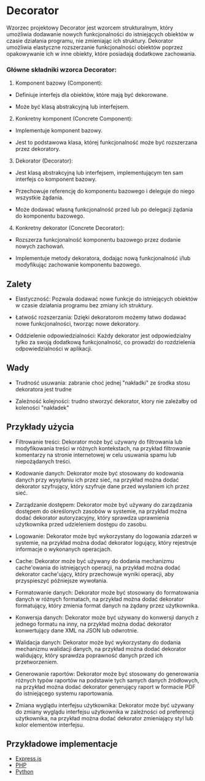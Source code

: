 # Decorator

Wzorzec projektowy Decorator jest wzorcem strukturalnym, który umożliwia dodawanie nowych funkcjonalności do istniejących obiektów w czasie działania programu, nie zmieniając ich struktury. Dekorator umożliwia elastyczne rozszerzanie funkcjonalności obiektów poprzez opakowywanie ich w inne obiekty, które posiadają dodatkowe zachowania.

### Główne składniki wzorca Decorator:
1. Komponent bazowy (Component):

* Definiuje interfejs dla obiektów, które mają być dekorowane.

* Może być klasą abstrakcyjną lub interfejsem.

2. Konkretny komponent (Concrete Component):

* Implementuje komponent bazowy.

* Jest to podstawowa klasa, której funkcjonalność może być rozszerzana przez dekoratory.

3. Dekorator (Decorator):

* Jest klasą abstrakcyjną lub interfejsem, implementującym ten sam interfejs co komponent bazowy.

* Przechowuje referencję do komponentu bazowego i deleguje do niego wszystkie żądania.

* Może dodawać własną funkcjonalność przed lub po delegacji żądania do komponentu bazowego.

4. Konkretny dekorator (Concrete Decorator):

* Rozszerza funkcjonalność komponentu bazowego przez dodanie nowych zachowań.

* Implementuje metody dekoratora, dodając nową funkcjonalność i/lub modyfikując zachowanie komponentu bazowego.

## Zalety
* Elastyczność: Pozwala dodawać nowe funkcje do istniejących obiektów w czasie działania programu bez zmiany ich struktury.

* Łatwość rozszerzania: Dzięki dekoratorom możemy łatwo dodawać nowe funkcjonalności, tworząc nowe dekoratory.

* Oddzielenie odpowiedzialności: Każdy dekorator jest odpowiedzialny tylko za swoją dodatkową funkcjonalność, co prowadzi do rozdzielenia odpowiedzialności w aplikacji.

## Wady
* Trudność usuwania: zabranie choć jednej "nakładki" ze środka stosu dekoratora jest trudne

* Zależność kolejności: trudno stworzyć dekorator, ktory nie zależałby od koleności "nakładek"

## Przykłady użycia
* Filtrowanie treści: Dekorator może być używany do filtrowania lub modyfikowania treści w różnych kontekstach, na przykład filtrowanie komentarzy na stronie internetowej w celu usuwania spamu lub niepożądanych treści.

* Kodowanie danych: Dekorator może być stosowany do kodowania danych przy wysyłaniu ich przez sieć, na przykład można dodać dekorator szyfrujący, który szyfruje dane przed wysłaniem ich przez sieć.

* Zarządzanie dostępem: Dekorator może być używany do zarządzania dostępem do określonych zasobów w systemie, na przykład można dodać dekorator autoryzacyjny, który sprawdza uprawnienia użytkownika przed udzieleniem dostępu do zasobu.

* Logowanie: Dekorator może być wykorzystany do logowania zdarzeń w systemie, na przykład można dodać dekorator logujący, który rejestruje informacje o wykonanych operacjach.

* Cache: Dekorator może być używany do dodania mechanizmu cache'owania do istniejących operacji, na przykład można dodać dekorator cache'ujący, który przechowuje wyniki operacji, aby przyspieszyć późniejsze wywołania.

* Formatowanie danych: Dekorator może być stosowany do formatowania danych w różnych formatach, na przykład można dodać dekorator formatujący, który zmienia format danych na żądany przez użytkownika.

* Konwersja danych: Dekorator może być używany do konwersji danych z jednego formatu na inny, na przykład można dodać dekorator konwertujący dane XML na JSON lub odwrotnie.

* Walidacja danych: Dekorator może być wykorzystany do dodania mechanizmu walidacji danych, na przykład można dodać dekorator walidujący, który sprawdza poprawność danych przed ich przetworzeniem.

* Generowanie raportów: Dekorator może być stosowany do generowania różnych typów raportów na podstawie tych samych danych źródłowych, na przykład można dodać dekorator generujący raport w formacie PDF do istniejącego systemu raportowania.

* Zmiana wyglądu interfejsu użytkownika: Dekorator może być używany do zmiany wyglądu interfejsu użytkownika w zależności od preferencji użytkownika, na przykład można dodać dekorator zmieniający styl lub kolor elementów interfejsu.

## Przykładowe implementacje
* [Express.js](/Design-patterns/Structural-Design-Patterns/Decorator/Example/express.js)
* [PHP](/Design-patterns/Structural-Design-Patterns/Decorator/Example/php)
* [Python](/Design-patterns/Structural-Design-Patterns/Decorator/Example/python)
